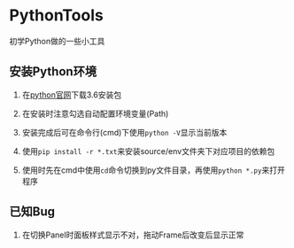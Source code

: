 # PythonTools

初学Python做的一些小工具

## 安装Python环境

1. 在[python官网](https://www.python.org/downloads/windows/)下载3.6安装包

2. 在安装时注意勾选自动配置环境变量(Path)

3. 安装完成后可在命令行(cmd)下使用`python -V`显示当前版本

4. 使用`pip install -r *.txt`来安装source/env文件夹下对应项目的依赖包

5. 使用时先在cmd中使用`cd`命令切换到py文件目录，再使用`python *.py`来打开程序

## 已知Bug

1. 在切换Panel时面板样式显示不对，拖动Frame后改变后显示正常
